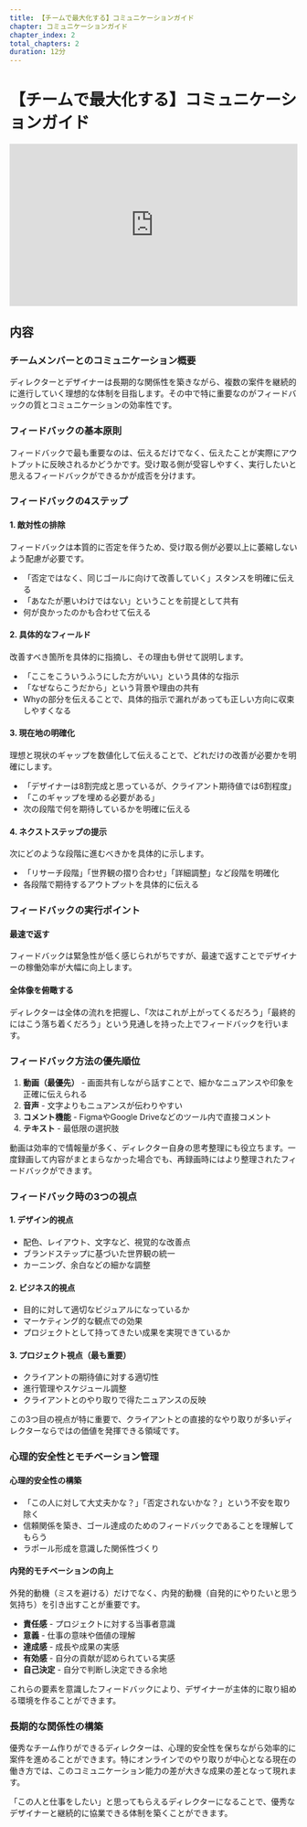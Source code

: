 ```yaml
---
title: 【チームで最大化する】コミュニケーションガイド
chapter: コミュニケーションガイド
chapter_index: 2
total_chapters: 2
duration: 12分
---
```


# 【チームで最大化する】コミュニケーションガイド

<div style="position: relative; padding-bottom: 56.25%; height: 0;"><iframe src="https://www.loom.com/embed/2bf99b6bfdff4c0c8cd568bc3247b625?sid=373445d8-75ce-4714-be54-1543c1f8e7e0" frameborder="0" webkitallowfullscreen mozallowfullscreen allowfullscreen style="position: absolute; top: 0; left: 0; width: 100%; height: 100%;"></iframe></div>

## 内容

### チームメンバーとのコミュニケーション概要

ディレクターとデザイナーは長期的な関係性を築きながら、複数の案件を継続的に進行していく理想的な体制を目指します。その中で特に重要なのがフィードバックの質とコミュニケーションの効率性です。

### フィードバックの基本原則

フィードバックで最も重要なのは、伝えるだけでなく、伝えたことが実際にアウトプットに反映されるかどうかです。受け取る側が受容しやすく、実行したいと思えるフィードバックができるかが成否を分けます。

### フィードバックの4ステップ

#### 1. 敵対性の排除

フィードバックは本質的に否定を伴うため、受け取る側が必要以上に萎縮しないよう配慮が必要です。

- 「否定ではなく、同じゴールに向けて改善していく」スタンスを明確に伝える
- 「あなたが悪いわけではない」ということを前提として共有
- 何が良かったのかも合わせて伝える

#### 2. 具体的なフィールド

改善すべき箇所を具体的に指摘し、その理由も併せて説明します。

- 「ここをこういうふうにした方がいい」という具体的な指示
- 「なぜならこうだから」という背景や理由の共有
- Whyの部分を伝えることで、具体的指示で漏れがあっても正しい方向に収束しやすくなる

#### 3. 現在地の明確化

理想と現状のギャップを数値化して伝えることで、どれだけの改善が必要かを明確にします。

- 「デザイナーは8割完成と思っているが、クライアント期待値では6割程度」
- 「このギャップを埋める必要がある」
- 次の段階で何を期待しているかを明確に伝える

#### 4. ネクストステップの提示

次にどのような段階に進むべきかを具体的に示します。

- 「リサーチ段階」「世界観の摺り合わせ」「詳細調整」など段階を明確化
- 各段階で期待するアウトプットを具体的に伝える

### フィードバックの実行ポイント

#### 最速で返す

フィードバックは緊急性が低く感じられがちですが、最速で返すことでデザイナーの稼働効率が大幅に向上します。

#### 全体像を俯瞰する

ディレクターは全体の流れを把握し、「次はこれが上がってくるだろう」「最終的にはこう落ち着くだろう」という見通しを持った上でフィードバックを行います。

### フィードバック方法の優先順位

1. **動画（最優先）** - 画面共有しながら話すことで、細かなニュアンスや印象を正確に伝えられる
2. **音声** - 文字よりもニュアンスが伝わりやすい
3. **コメント機能** - FigmaやGoogle Driveなどのツール内で直接コメント
4. **テキスト** - 最低限の選択肢

動画は効率的で情報量が多く、ディレクター自身の思考整理にも役立ちます。一度録画して内容がまとまらなかった場合でも、再録画時にはより整理されたフィードバックができます。

### フィードバック時の3つの視点

#### 1. デザイン的視点

- 配色、レイアウト、文字など、視覚的な改善点
- ブランドステップに基づいた世界観の統一
- カーニング、余白などの細かな調整

#### 2. ビジネス的視点

- 目的に対して適切なビジュアルになっているか
- マーケティング的な観点での効果
- プロジェクトとして持ってきたい成果を実現できているか

#### 3. プロジェクト視点（最も重要）

- クライアントの期待値に対する適切性
- 進行管理やスケジュール調整
- クライアントとのやり取りで得たニュアンスの反映

この3つ目の視点が特に重要で、クライアントとの直接的なやり取りが多いディレクターならではの価値を発揮できる領域です。

### 心理的安全性とモチベーション管理

#### 心理的安全性の構築

- 「この人に対して大丈夫かな？」「否定されないかな？」という不安を取り除く
- 信頼関係を築き、ゴール達成のためのフィードバックであることを理解してもらう
- ラポール形成を意識した関係性づくり

#### 内発的モチベーションの向上

外発的動機（ミスを避ける）だけでなく、内発的動機（自発的にやりたいと思う気持ち）を引き出すことが重要です。

- **責任感** - プロジェクトに対する当事者意識
- **意義** - 仕事の意味や価値の理解
- **達成感** - 成長や成果の実感
- **有効感** - 自分の貢献が認められている実感
- **自己決定** - 自分で判断し決定できる余地

これらの要素を意識したフィードバックにより、デザイナーが主体的に取り組める環境を作ることができます。

### 長期的な関係性の構築

優秀なチーム作りができるディレクターは、心理的安全性を保ちながら効率的に案件を進めることができます。特にオンラインでのやり取りが中心となる現在の働き方では、このコミュニケーション能力の差が大きな成果の差となって現れます。

「この人と仕事をしたい」と思ってもらえるディレクターになることで、優秀なデザイナーと継続的に協業できる体制を築くことができます。
